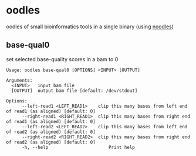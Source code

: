 # oodles 

oodles of small bioinformatics tools in a single binary (using [noodles](https://github.com/zaeleus/noodles))


## base-qual0

set selected base-quality scores in a bam to 0

```
Usage: oodles base-qual0 [OPTIONS] <INPUT> [OUTPUT]

Arguments:
  <INPUT>   input bam file
  [OUTPUT]  output bam file [default: /dev/stdout]

Options:
      --left-read1 <LEFT_READ1>    clip this many bases from left end of read1 (as aligned) [default: 0]
      --right-read1 <RIGHT_READ1>  clip this many bases from right end of read1 (as aligned) [default: 0]
      --left-read2 <LEFT_READ2>    clip this many bases from left end of read2 (as aligned) [default: 0]
      --right-read2 <RIGHT_READ2>  clip this many bases from right end of read2 (as aligned) [default: 0]
      -h, --help                       Print help
```

